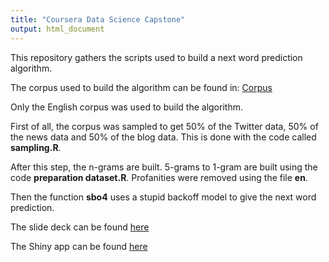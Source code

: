 ```yaml
---
title: "Coursera Data Science Capstone"
output: html_document
---
```




This repository gathers the scripts used to build a next word prediction algorithm.

The corpus used to build the algorithm can be found in: [Corpus](https://d396qusza40orc.cloudfront.net/dsscapstone/dataset/Coursera-SwiftKey.zip)

Only the English corpus was used to build the algorithm.

First of all, the corpus was sampled to get 50% of the Twitter data, 50% of the news data and 50% of the blog data. This is done with the code called **sampling.R**.

After this step, the n-grams are built. 5-grams to 1-gram are built using the code **preparation dataset.R**.
Profanities were removed using the file **en**.

Then the function **sbo4** uses a stupid backoff model to give the next word prediction.

The slide deck can be found [here]()

The Shiny app can be found [here]()
